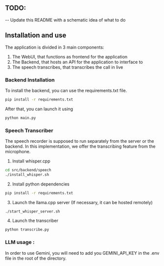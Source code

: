 ## TODO:

-- Update this README with a schematic idea of what to do


## Installation and use 

The application is divided in 3 main components:
1. The WebUI, that functions as frontend for the application 
2. The Backend, that hosts an API for the application to interface to 
3. The speech transcribes, that transcribes the call in live

### Backend Installation 

To install the backend, you can use the requirements.txt file.
```bash
pip install -r requirements.txt
```

After that, you can launch it using 
```bash 
python main.py
```

### Speech Transcriber

The speech recorder is supposed to run separately from the server or the backend. In this implementation, we offer the transcribing feature from the microphone.

1. Install whisper.cpp 

```bash
cd src/backend/speech 
./install_whisper.sh 
```

2. Install python dependencies

```bash
pip install -r requirements.txt
```

3. Launch the llama.cpp server (If necessary, it can be hosted remotely)

```bash
./start_whisper_server.sh
```

4. Launch the transcriber

```bash
python transcribe.py 
```


### LLM usage :

In order to use Gemini, you will need to add you GEMINI_API_KEY in the .env file in the root of the directory. 
